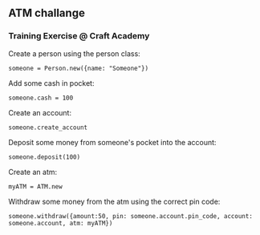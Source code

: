 ## ATM challange

### Training Exercise @ Craft Academy

Create a person using the person class:
~~~
someone = Person.new({name: "Someone"})
~~~

Add some cash in pocket:
~~~
someone.cash = 100
~~~
Create an account:
~~~
someone.create_account
~~~
Deposit some money from someone's pocket into the account:
~~~
someone.deposit(100)
~~~
Create an atm:
~~~
myATM = ATM.new
~~~
Withdraw some money from the atm using the correct pin code:
~~~
someone.withdraw({amount:50, pin: someone.account.pin_code, account: someone.account, atm: myATM})
~~~
